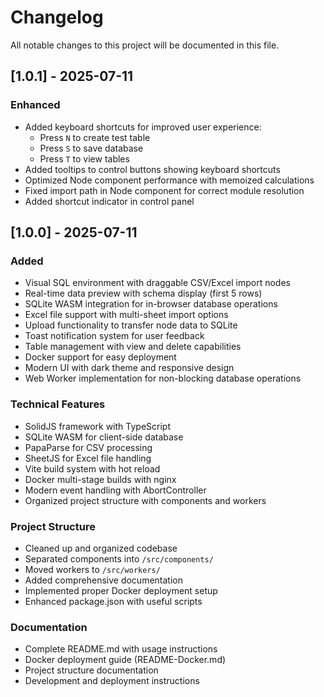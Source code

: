 # Changelog

All notable changes to this project will be documented in this file.

## [1.0.1] - 2025-07-11

### Enhanced
- Added keyboard shortcuts for improved user experience:
  - Press `N` to create test table
  - Press `S` to save database
  - Press `T` to view tables
- Added tooltips to control buttons showing keyboard shortcuts
- Optimized Node component performance with memoized calculations
- Fixed import path in Node component for correct module resolution
- Added shortcut indicator in control panel

## [1.0.0] - 2025-07-11

### Added
- Visual SQL environment with draggable CSV/Excel import nodes
- Real-time data preview with schema display (first 5 rows)
- SQLite WASM integration for in-browser database operations
- Excel file support with multi-sheet import options
- Upload functionality to transfer node data to SQLite
- Toast notification system for user feedback
- Table management with view and delete capabilities
- Docker support for easy deployment
- Modern UI with dark theme and responsive design
- Web Worker implementation for non-blocking database operations

### Technical Features
- SolidJS framework with TypeScript
- SQLite WASM for client-side database
- PapaParse for CSV processing
- SheetJS for Excel file handling
- Vite build system with hot reload
- Docker multi-stage builds with nginx
- Modern event handling with AbortController
- Organized project structure with components and workers

### Project Structure
- Cleaned up and organized codebase
- Separated components into `/src/components/`
- Moved workers to `/src/workers/`
- Added comprehensive documentation
- Implemented proper Docker deployment setup
- Enhanced package.json with useful scripts

### Documentation
- Complete README.md with usage instructions
- Docker deployment guide (README-Docker.md)
- Project structure documentation
- Development and deployment instructions
